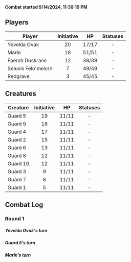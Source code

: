 **Combat started 9/14/2024, 11:36:19 PM**


## Players
| Player | Initiative | HP | Statuses |
| --- | :-: | :-: | :-: |
| Yevelda Ovak | 20 | 17/17 | - |
| Marin | 18 | 51/51 | - |
| Faerah Duskrane | 12 | 38/38 | - |
| Seluvis Felo'melorn | 7 | 49/49 | - |
| Redgrave | 3 | 45/45 | - |
## Creatures
| Creature | Initiative  | HP | Statuses |
| --- | :-: | :-: | :-: |
| Guard 5 | 19 | 11/11 | - |
| Guard 9 | 18 | 11/11 | - |
| Guard 4 | 17 | 11/11 | - |
| Guard 2 | 15 | 11/11 | - |
| Guard 6 | 13 | 11/11 | - |
| Guard 8 | 12 | 11/11 | - |
| Guard 10 | 12 | 11/11 | - |
| Guard 3 | 9 | 11/11 | - |
| Guard 7 | 8 | 11/11 | - |
| Guard 1 | 5 | 11/11 | - |


## Combat Log

### Round 1

##### Yevelda Ovak's turn
##### Guard 5's turn
##### Marin's turn
